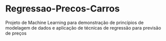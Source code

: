 # Regressao-Precos-Carros
Projeto de Machine Learning para demonstração de princípios de modelagem de dados e aplicação de técnicas de regressão para previsão de preços
